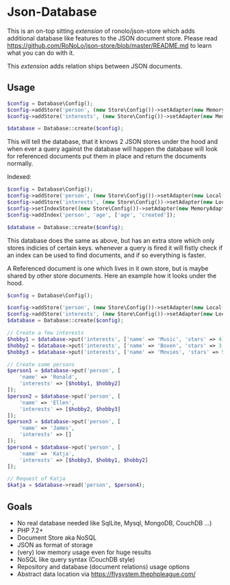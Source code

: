 # Json-Database

This is an on-top sitting _extension_ of ronolo/json-store which adds additional 
database like features to the JSON document store. 
Please read https://github.com/RoNoLo/json-store/blob/master/README.md to learn what 
you can do with it. 

This _extension_ adds relation ships between JSON documents.  

## Usage

```php
$config = Database\Config();
$config->addStore('person', (new Store\Config())->setAdapter(new MemoryAdapter()));
$config->addStore('interests', (new Store\Config())->setAdapter(new MemoryAdapter()));

$database = Database::create($config);
```

This will tell the database, that it knows 2 JSON stores under the hood and when ever
a query against the database will happen the database will look for referenced documents
put them in place and return the documents normally. 

Indexed:

```php
$config = Database\Config();
$config->addStore('person', (new Store\Config())->setAdapter(new Local('/foo/bar/persons')));
$config->addStore('interests', (new Store\Config())->setAdapter(new Local('/foo/bar/interests')));
$config->setIndexStore((new Store\Config())->setAdapter(new MemoryAdapter()));
$config->addIndex('person', 'age', ['age', 'created']);

$database = Database::create($config);
```

This database does the same as above, but has an extra store which only stores indicies of
certain keys. whenever a query is fired it will fistly check if an index can be used to find
documents, and if so everything is faster. 

A Referenced document is one which lives in it own store, but is maybe shared by other
store documents. Here an example how it looks under the hood.

```php
$config = Database\Config();

$config->addStore('person', (new Store\Config())->setAdapter(new Local('/foo/bar/persons')));
$config->addStore('interests', (new Store\Config())->setAdapter(new Local('/foo/bar/interests')));
$database = Database::create($config);

// Create a few interests
$hobby1 = $database->put('interests', ['name' => 'Music', 'stars' => 4], true);
$hobby2 = $database->put('interests', ['name' => 'Boxen', 'stars' => 3.4], true);
$hobby3 = $database->put('interests', ['name' => 'Movies', 'stars' => 5], true);

// Create some persons
$person1 = $database->put('person', [
    'name' => 'Ronald',   
    'interests' => [$hobby1, $hobby2]
]);
$person2 = $database->put('person', [
    'name' => 'Ellen',   
    'interests' => [$hobby2, $hobby3]
]);
$person3 = $database->put('person', [
    'name' => 'James',   
    'interests' => []
]);
$person4 = $database->put('person', [
    'name' => 'Katja',   
    'interests' => [$hobby3, $hobby1, $hobby2]
]);

// Request of Katja
$katja = $database->read('person', $person4);
``` 

## Goals

- No real database needed like SqlLite, Mysql, MongoDB, CouchDB ...)
- PHP 7.2+
- Document Store aka NoSQL
- JSON as format of storage
- (very) low memory usage even for huge results
- NoSQL like query syntax (CouchDB style)
- Repository and database (document relations) usage options
- Abstract data location via https://flysystem.thephpleague.com/
